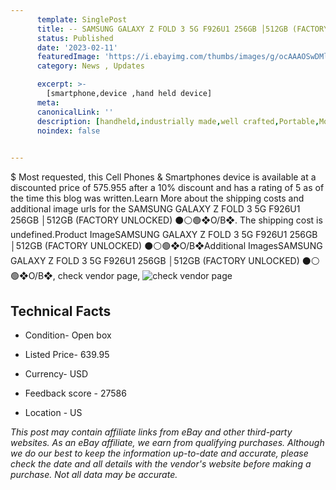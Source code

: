 ```yaml
---
      template: SinglePost
      title: -- SAMSUNG GALAXY Z FOLD 3 5G F926U1 256GB │512GB (FACTORY UNLOCKED) ⚫️⚪️🟢❖O/B❖
      status: Published
      date: '2023-02-11'
      featuredImage: 'https://i.ebayimg.com/thumbs/images/g/ocAAAOSwDMljawtE/s-l225.jpg'
      category: News , Updates

      excerpt: >-
        [smartphone,device ,hand held device]
      meta:
      canonicalLink: ''
      description: [handheld,industrially made,well crafted,Portable,Mobile,Compact,Convenient,Lightweight,Maneuverable,Man-portable,Miniature,Carriable,Hand-held,Light,Holdable,Transportable,Mobile device,Pocket-sized,On-the-go,Wireless,Cordless,Compact size,Convenient size, smartphone,device ,hand held device]
      noindex: false

        
---
```

$
    Most requested, this Cell Phones & Smartphones device is available at a discounted price of 575.955 after a 10% discount and has a rating of 5 as of the time this blog was written.Learn More about the shipping costs and additional image urls for the SAMSUNG GALAXY Z FOLD 3 5G F926U1 256GB │512GB (FACTORY UNLOCKED) ⚫️⚪️🟢❖O/B❖. The shipping cost is undefined.Product ImageSAMSUNG GALAXY Z FOLD 3 5G F926U1 256GB │512GB (FACTORY UNLOCKED) ⚫️⚪️🟢❖O/B❖Additional ImagesSAMSUNG GALAXY Z FOLD 3 5G F926U1 256GB │512GB (FACTORY UNLOCKED) ⚫️⚪️🟢❖O/B❖, check vendor page, ![check vendor page](https://origin-galleryplus.ebayimg.com/ws/web/325416976980_2_0_1/225x225.jpg,https://origin-galleryplus.ebayimg.com/ws/web/325416976980_3_0_1/225x225.jpg,https://origin-galleryplus.ebayimg.com/ws/web/325416976980_4_0_1/225x225.jpg)
    
    

 ## Technical Facts 



     
      

 - Condition- Open box 


      

 - Listed Price- 639.95 


      

 - Currency- USD 


      

 - Feedback score - 27586 


      

 - Location - US 


      
      

 *_This post may contain affiliate links from eBay and other third-party websites. As an eBay affiliate, we earn from qualifying purchases. Although we do our best to keep the information up-to-date and accurate, please check the date and all details with the vendor's website before making a purchase. Not all data may be accurate._*



    
    
    
    
    